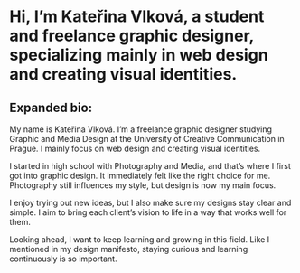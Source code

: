# Hi, I’m Kateřina Vlková, a student and freelance graphic designer, specializing mainly in web design and creating visual identities.

## Expanded bio:

My name is Kateřina Vlková. I’m a freelance graphic designer studying Graphic and Media Design at the University of Creative Communication in Prague. I mainly focus on web design and creating visual identities.

I started in high school with Photography and Media, and that’s where I first got into graphic design. It immediately felt like the right choice for me. Photography still influences my style, but design is now my main focus.

I enjoy trying out new ideas, but I also make sure my designs stay clear and simple. I aim to bring each client’s vision to life in a way that works well for them.

Looking ahead, I want to keep learning and growing in this field. Like I mentioned in my design manifesto, staying curious and learning continuously is so important.
